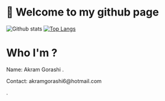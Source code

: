 # 👋 Welcome to my github page
![Github stats](https://github-readme-stats.vercel.app/api?username=akram-gorashi&theme=highcontrast&show_icons=true&count_private=true)
[![Top Langs](https://github-readme-stats.vercel.app/api/top-langs/?username=akram-gorashi&layout=compact&theme=radical)](https://github.com/akram-gorashi/github-readme-stats)


# Who I'm ?
<p> Name: Akram Gorashi .</p>
<p> Contact: akramgorashi6@hotmail.com</p>.
